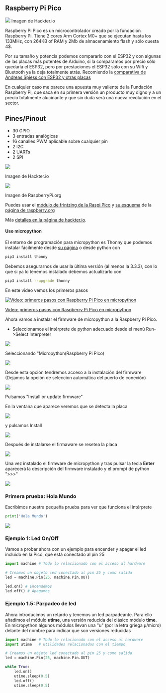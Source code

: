 ## Raspberry Pi Pico

![](./images/image_LfCycx2KZO.png)
Imagen de Hackter.io

Raspberry Pi Pico es un microcontrolador creado por la fundación Raspberry Pi. Tiene 2 cores Arm Cortex M0+ que se ejecutan hasta los 133MHz, con 264KB of RAM y  2Mb de almacenamiento flash y sólo cuesta 4$.

Por su tamaño y potencia podemos compararlo con el ESP32 y con algunas de las placas más potentes de Arduino, si la comparamos por precio sólo quedaría el ESP32, pero por prestaciones el ESP32 sólo con su Wifi y Bluetooth ya la deja totalmente atrás. Recomiendo la [comparativa de Andreas Spiess con ESP32 y otras placas](https://www.youtube.com/watch?v=cVHCllbN3bQ)

En cualquier caso me parece una apuesta muy valiente de la Fundación Raspberry Pi, que saca en su primera versión un producto muy digno y a un precio totalmente alucinante y que sin duda será una nueva revolución en el sector.

## Pines/Pinout

* 30 GPIO
* 3 entradas analógicas
* 16 canalles PWM aplicable sobre cualquier pin
* 2 I2C
* 2 UARTs
* 2 SPI

![](./images/raspiPico-pinout.png)

Imagen de Hackter.io

![](./images/Pico-R3-Pinout.svg)

Imagen de RaspberryPi.org

Puedes usar el [módulo de frintzing de la Raspi Pico](https://datasheets.raspberrypi.org/pico/Pico-R3-Fritzing.fzpz) y [su esquema](https://datasheets.raspberrypi.org/pico/Pico-R3-A4-Pinout.pdf) de la [página de raspberry.org](https://www.raspberrypi.org/documentation/pico/getting-started/)

Más [detalles en la página de hackter.io](https://www.hackster.io/news/hands-on-with-the-rp2040-and-pico-the-first-in-house-silicon-and-microcontroller-from-raspberry-pi-effc452fc25d).

#### Uso micropython

El entorno de programación para micropython es Thonny que podemos instalar fácilmente desde [su página](https://thonny.org/) o desde python con 

```sh
pip3 install thonny
```

Debemos asegurarnos de usar la última versión (al menos la 3.3.3), con lo que si ya lo tenemos instalado debemos actualizarlo con 

```sh
pip3 install --upgrade thonny
```

En este vídeo vemos los primeros pasos

[![Vídeo: primeros pasos con Raspberry Pi Pico en micropython](https://img.youtube.com/vi/ttwo53KDqII/0.jpg)](https://youtu.be/ttwo53KDqII)

[Vídeo: primeros pasos con Raspberry Pi Pico en micropython](https://youtu.be/ttwo53KDqII)

Ahora vamos a instalar el firmware de micropython a la Raspberry Pi Pico.

* Seleccionamos el intérprete de python adecuado desde el menú Run->Select Interpreter

![](./images/MenuSeleccionInterprete.png)

Seleccionando "Micropython(Raspberry Pi Pico)

![](./images/ConfigurandoInterprete.png)

Desde esta opción tendremos acceso a la instalación del firmware
(Dejamos la opción de seleccion automática del puerto de conexión)

![](./images/InstalacionFirmware.png)

Pulsamos "Install or update firmware"

En la ventana que aparece veremos que se detecta la placa 

![](./images/DetectadaPico.png)

y pulsamos Install

![](./images/InstalandoFirmware.png)

Después de instalarse el firmaware se resetea la placa

![](./images/InstalacionFirmaware.png)




Una vez instalado el firmware de micropython y tras pulsar la tecla **Enter** aparecerá la descripción del firmware instalado y el prompt de python ">>>" 

![](./images/Prompt.png)


### Primera prueba: Hola Mundo

Escribimos nuestra pequeña prueba para ver que funciona el intérprete

```python
print('Hola Mundo')
```

![](./images/HolaMundo.png)

### Ejemplo 1: Led On/Off

Vamos a probar ahora con un ejemplo para encender y apagar el led incluído en la Pico, que está conectado al pin 25

```python
import machine # Todo lo relaciionado con el acceso al hardware

# Creamos un objeto led conectado al pin 25 y como salida
led = machine.Pin(25, machine.Pin.OUT)

led.on() # Encendemos
led.off() # Apagamos
```

### Ejemplo 1.5: Parpadeo de led

Ahora introducimos un retardo y tenemos un led parpadeante. Para ello añadimos el módulo **utime**, una versión reducida del clásico módulo **time**. En micropython algunos módulos llevan una "u" (por la letra griega μ/micro) delante del nombre para indicar que son versiones reducidas 


```python
import machine # Todo lo relacionado con el acceso al hardware
import utime   # utilidades relacionadas con el tiempo

# Creamos un objeto led conectado al pin 25 y como salida
led = machine.Pin(25, machine.Pin.OUT)

while True:
    led.on()
    utime.sleep(0.5)
    led.off()
    utime.sleep(0.5)    

```
